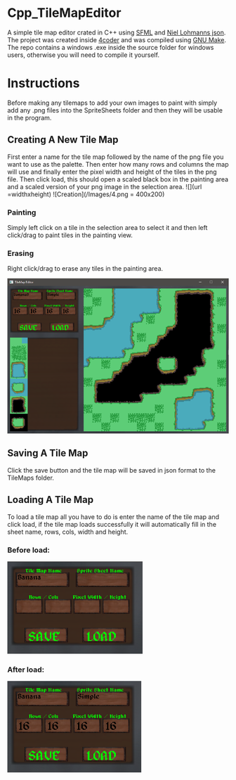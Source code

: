 # Cpp_TileMapEditor
A simple tile map editor crated in C++ using [SFML](https://www.sfml-dev.org/index.php) and [Niel Lohmanns json](https://github.com/nlohmann/json).
The project was created inside [4coder](http://4coder.net/) and was compiled using [GNU Make](https://www.gnu.org/).
The repo contains a windows .exe inside the source folder for windows users, otherwise you will need to compile it yourself.

# Instructions
Before making any tilemaps to add your own images to paint with simply add any .png files into the SpriteSheets folder and then they will be usable in the program.

## Creating A New Tile Map
First enter a name for the tile map followed by the name of the png file you want to use as the palette. Then enter how many rows and columns the map will use and finally enter the pixel width and height of the tiles in the png file. Then click load, this should open a scaled black box in the painting area and a scaled version of your png image in the selection area.
![](url =widthxheight)
![Creation](/Images/4.png = 400x200)

### Painting 
Simply left click on a tile in the selection area to select it and then left click/drag to paint tiles in the painting view.

### Erasing
Right click/drag to erase any tiles in the painting area.

![Epic Tile Map](/Images/3.png)

## Saving A Tile Map
Click the save button and the tile map will be saved in json format to the TileMaps folder.

## Loading A Tile Map
To load a tile map all you have to do is enter the name of the tile map and click load, if the tile map loads successfully it will automatically fill in the sheet name, rows, cols, width and height.

### Before load:
![Creation](/Images/1.png)
### After load:
![Creation](/Images/2.png)
